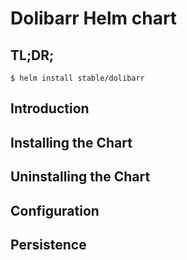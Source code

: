 # Dolibarr Helm chart


## TL;DR;

```console
$ helm install stable/dolibarr
```

## Introduction


## Installing the Chart


## Uninstalling the Chart


## Configuration


## Persistence



